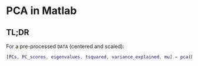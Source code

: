 # PCA in Matlab

## TL;DR

For a pre-processed `DATA` (centered and scaled):

```Matlab
[PCs, PC_scores, eigenvalues, tsquared, variance_explained, mu] = pca(DATA, 'Centered', false);
```
